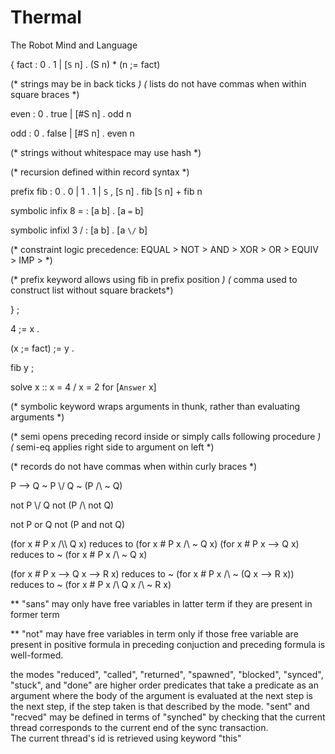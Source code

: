 # Thermal
The Robot Mind and Language


 {
 fact :
   0 . 1 |
   [`S` n] . (S n) * (n ;= fact)

 (* strings may be in back ticks *)
 (* lists do not have commas when within square braces *)

 even :
   0 . true |
   [#S n] . odd n

 odd :
   0 . false |
   [#S n] . even n 

 (* strings without whitespace may use hash *)

 (* recursion defined within record syntax *)

 prefix fib : 
   0 . 0 |
   1 . 1 |
   `S` , [`S` n] . fib [`S` n] + fib n 


 symbolic infix 8 = :
   [a b] . [a `=` b] 

 symbolic infixl 3 \/ :
   [a b] . [a `\/` b] 

 (* constraint logic precedence: EQUAL > NOT > AND > XOR > OR > EQUIV > IMP > *)

 (* prefix keyword allows using fib in prefix position *)
 (* comma used to construct list without square brackets*)

 } ; 

 4 ;= x . 

 (x ;= fact) ;= y .
 
 fib y ; 

 solve x :: x = 4 \/ x = 2 for [`Answer` x]

 (* symbolic keyword wraps arguments in thunk, rather than evaluating arguments *)

 (* semi opens preceding record inside or simply calls following procedure *)
 (* semi-eq applies right side to argument on left *)

 (* records do not have commas when within curly braces *)



P --> Q
~ P \\/ Q
~ (P /\\ ~ Q)  

not P \\/ Q
not (P /\\ not Q)  

not P or Q
not (P and not Q)  


(for x # P x /\\\\ Q x) reduces to (for x # P x /\ ~ Q x)
(for x # P x --> Q x) reduces to ~ (for x # P x /\ ~ Q x)

(for x # P x --> Q x --> R x) reduces to
~ (for x # P x /\\ ~ (Q x --> R x)) reduces to
~ (for x # P x /\\ Q x /\\ ~ R x)

** "sans" may only have free variables in latter term if
they are present in former term

** "not" may have free variables in term only if 
those free variable are present in positive formula in preceding conjuction
and preceding formula is well-formed.


the modes "reduced", "called", "returned", "spawned", "blocked", "synced", "stuck", and "done" are higher order predicates that take a predicate as an argument where the body of the argument is evaluated at the next step is the next step, if the step taken is that described by the mode. "sent" and "recved" may be defined in terms of "synched" by checking that the current thread corresponds to the current end of the sync transaction.  
The current thread's id is retrieved using keyword "this" 
